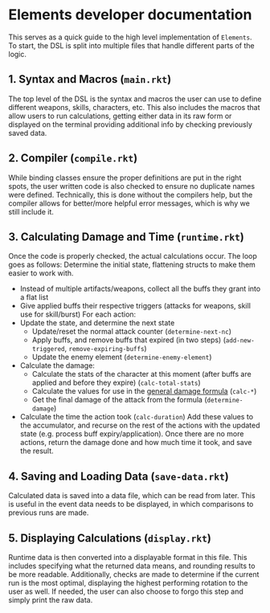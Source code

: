 # Elements developer documentation
This serves as a quick guide to the high level implementation of `Elements`. To start,
the DSL is split into multiple files that handle different parts of the logic. 

## 1. Syntax and Macros (`main.rkt`)
The top level of the DSL is the syntax and macros the user can use to define different weapons, skills, characters, etc.
This also includes the macros that allow users to run calculations, getting either data in its raw form or displayed on the terminal providing additional info by checking previously saved data.

## 2. Compiler (`compile.rkt`)
While binding classes ensure the proper definitions are put in the right spots, the user written code is also checked
to ensure no duplicate names were defined. Technically, this is done without the compilers help, but the compiler allows
for better/more helpful error messages, which is why we still include it.

## 3. Calculating Damage and Time (`runtime.rkt`)
Once the code is properly checked, the actual calculations occur.
The loop goes as follows:
Determine the initial state, flattening structs to make them easier to work with.
- Instead of multiple artifacts/weapons, collect all the buffs they grant into a flat list
- Give applied buffs their respective triggers (attacks for weapons, skill use for skill/burst)
For each action:
- Update the state, and determine the next state
  - Update/reset the normal attack counter (`determine-next-nc`)
  - Apply buffs, and remove buffs that expired (in two steps) (`add-new-triggered`, `remove-expiring-buffs`)
  - Update the enemy element (`determine-enemy-element`)
- Calculate the damage:
  - Calculate the stats of the character at this moment (after buffs are applied and before they expire) (`calc-total-stats`)
  - Calculate the values for use in the [general damage formula](https://genshin-impact.fandom.com/wiki/Damage) (`calc-*`)
  - Get the final damage of the attack from the formula (`determine-damage`)
- Calculate the time the action took (`calc-duration`)
Add these values to the accumulator, and recurse on the rest of the actions with the updated state (e.g. process buff expiry/application).
Once there are no more actions, return the damage done and how much time it took, and save the result.

## 4. Saving and Loading Data (`save-data.rkt`)
Calculated data is saved into a data file, which can be read from later. This is useful in the event data needs to be displayed,
in which comparisons to previous runs are made.

## 5. Displaying Calculations (`display.rkt`)
Runtime data is then converted into a displayable format in this file. This includes specifying what the returned data means,
and rounding results to be more readable. Additionally, checks are made to determine if the current run is the most optimal, displaying
the highest performing rotation to the user as well. If needed, the user can also choose to forgo this step and simply print the raw data.



